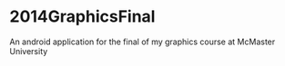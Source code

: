 2014GraphicsFinal
=================

An android application for the final of my graphics course at McMaster University
